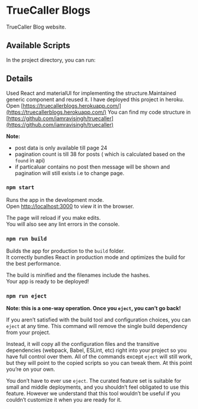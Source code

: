 # TrueCaller Blogs

TrueCaller Blog website.

## Available Scripts

In the project directory, you can run:

## Details

Used React and materialUI for implementing the structure.Maintained generic component and reused it.
I have deployed this project in heroku.
Open [https://truecallerblogs.herokuapp.com/](https://truecallerblogs.herokuapp.com/)
You can find my code structure in [https://github.com/iamravisingh/truecaller](https://github.com/iamravisingh/truecaller)


**Note:**
 - post data is only available till page 24 
 - pagination count is till 38 for posts ( which is calculated based on the `found` in api)
 - if particaluar contains no post then message will be shown and pagination will still exists i.e to change page.
### `npm start`

Runs the app in the development mode.\
Open [http://localhost:3000](http://localhost:3000) to view it in the browser.

The page will reload if you make edits.\
You will also see any lint errors in the console.

### `npm run build`

Builds the app for production to the `build` folder.\
It correctly bundles React in production mode and optimizes the build for the best performance.

The build is minified and the filenames include the hashes.\
Your app is ready to be deployed!

### `npm run eject`

**Note: this is a one-way operation. Once you `eject`, you can’t go back!**

If you aren’t satisfied with the build tool and configuration choices, you can `eject` at any time. This command will remove the single build dependency from your project.

Instead, it will copy all the configuration files and the transitive dependencies (webpack, Babel, ESLint, etc) right into your project so you have full control over them. All of the commands except `eject` will still work, but they will point to the copied scripts so you can tweak them. At this point you’re on your own.

You don’t have to ever use `eject`. The curated feature set is suitable for small and middle deployments, and you shouldn’t feel obligated to use this feature. However we understand that this tool wouldn’t be useful if you couldn’t customize it when you are ready for it.
